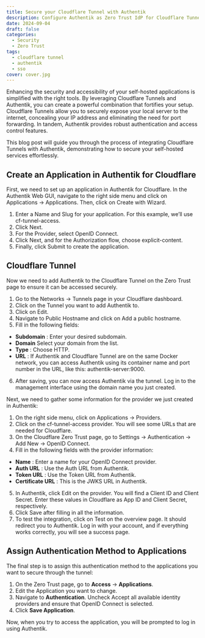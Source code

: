 ```yaml
---
title: Secure your Cloudflare Tunnel with Authentik
description: Configure Authentik as Zero Trust IdP for Cloudflare Tunnel.
date: 2024-09-04
draft: false
categories:
  - Security
  - Zero Trust
tags:
  - cloudflare tunnel
  - authentik
  - sso
cover: cover.jpg
---
```

Enhancing the security and accessibility of your self-hosted applications is simplified with the right tools. By leveraging Cloudflare Tunnels and Authentik, you can create a powerful combination that fortifies your setup. Cloudflare Tunnels allow you to securely expose your local server to the internet, concealing your IP address and eliminating the need for port forwarding. In tandem, Authentik provides robust authentication and access control features.

This blog post will guide you through the process of integrating Cloudflare Tunnels with Authentik, demonstrating how to secure your self-hosted services effortlessly.

## Create an Application in Authentik for Cloudflare

First, we need to set up an application in Authentik for Cloudflare. In the Authentik Web GUI, navigate to the right side menu and click on Applications -> Applications. Then, click on Create with Wizard.

1. Enter a Name and Slug for your application. For this example, we’ll use cf-tunnel-access.
2. Click Next.
3. For the Provider, select OpenID Connect.
4. Click Next, and for the Authorization flow, choose explicit-content.
5. Finally, click Submit to create the application.


## Cloudflare Tunnel

Now we need to add Authentik to the Cloudflare Tunnel on the Zero Trust page to ensure it can be accessed securely.

1. Go to the Networks -> Tunnels page in your Cloudflare dashboard.
2. Click on the Tunnel you want to add Authentik to.
3. Click on Edit.
4. Navigate to Public Hostname and click on Add a public hostname.
5. Fill in the following fields:
- **Subdomain** : Enter your desired subdomain.
- **Domain** Select your domain from the list.
- **Type** : Choose HTTP.
- **URL** : If Authentik and Cloudflare Tunnel are on the same Docker network, you can access Authentik using its container name and port number in the URL, like this: authentik-server:9000.
6. After saving, you can now access Authentik via the tunnel. Log in to the management interface using the domain name you just created.

Next, we need to gather some information for the provider we just created in Authentik:

1. On the right side menu, click on Applications -> Providers.
2. Click on the cf-tunnel-access provider. You will see some URLs that are needed for Cloudflare.
3. On the Cloudflare Zero Trust page, go to Settings -> Authentication -> Add New -> OpenID Connect.
4. Fill in the following fields with the provider information:
- **Name** : Enter a name for your OpenID Connect provider.
- **Auth URL** : Use the Auth URL from Authentik.
- **Token URL** : Use the Token URL from Authentik.
- **Certificate URL** : This is the JWKS URL in Authentik.
5. In Authentik, click Edit on the provider. You will find a Client ID and Client Secret. Enter these values in Cloudflare as App ID and Client Secret, respectively.
6. Click Save after filling in all the information.
7. To test the integration, click on Test on the overview page. It should redirect you to Authentik. Log in with your account, and if everything works correctly, you will see a success page.

## Assign Authentication Method to Applications

The final step is to assign this authentication method to the applications you want to secure through the tunnel:

1. On the Zero Trust page, go to **Access** -> **Applications**.
2. Edit the Application you want to change.
3. Navigate to **Authentication**. Uncheck Accept all available identity providers and ensure that OpenID Connect is selected.
4. Click **Save Application**.

Now, when you try to access the application, you will be prompted to log in using Authentik.
